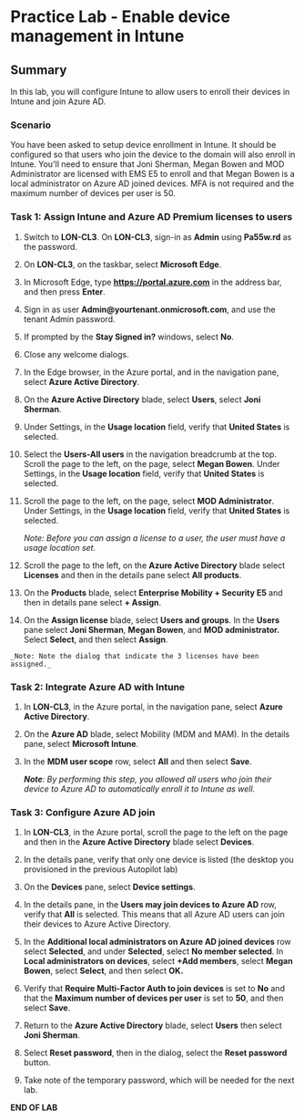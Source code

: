# Practice Lab - Enable device management in Intune

## Summary

In this lab, you will configure Intune to allow users to enroll their devices in Intune and join Azure AD.

### Scenario

You have been asked to setup device enrollment in Intune. It should be configured so that users who join the device to the domain will also enroll in Intune.  You'll need to ensure that Joni Sherman, Megan Bowen and MOD Administrator are licensed with EMS E5 to enroll and that Megan Bowen is a local administrator on Azure AD joined devices.
MFA is not required and the maximum number of devices per user is 50.

### Task 1: Assign Intune and Azure AD Premium licenses to users

1.  Switch to **LON-CL3**. On **LON-CL3**, sign-in as **Admin** using
    **Pa55w.rd** as the password.

2.  On **LON-CL3**, on the taskbar, select **Microsoft Edge**.

3.  In Microsoft Edge, type **https://portal.azure.com** in the address bar, and
    then press **Enter**.

4.  Sign in as user **Admin\@yourtenant.onmicrosoft.com**, and use the tenant
    Admin password.

5.  If prompted by the **Stay Signed in?** windows, select **No**.

6.  Close any welcome dialogs.

7.  In the Edge browser, in the Azure portal, and in the navigation pane, select
    **Azure Active Directory**.

8.  On the **Azure Active Directory** blade, select **Users**, select **Joni
    Sherman**.

9. Under Settings, in the **Usage location** field, verify that **United
    States** is selected.

10. Select the **Users-All users** in the navigation breadcrumb at the top.
    Scroll the page to the left, on the page, select **Megan Bowen**. Under
    Settings, in the **Usage location** field, verify that **United States** is
    selected.

11. Scroll the page to the left, on the page, select **MOD Administrator**. Under
    Settings, in the **Usage location** field, verify that **United States** is
    selected.

    _Note: Before you can assign a license to a user, the user must have a usage
location set._

12.  Scroll the page to the left, on the **Azure Active Directory** blade select
    **Licenses** and then in the details pane select **All products**.

13.  On the **Products** blade, select **Enterprise Mobility + Security E5** and
    then in details pane select **+ Assign**.

14.  On the **Assign license** blade, select **Users and groups**. In the
    **Users** pane select **Joni Sherman**, **Megan Bowen**, and **MOD
    administrator.** Select **Select**, and then select **Assign**.

    _Note: Note the dialog that indicate the 3 licenses have been assigned._

### Task 2: Integrate Azure AD with Intune

1.  In **LON-CL3**, in the Azure portal, in the navigation pane, select **Azure Active Directory**.

2.  On the **Azure AD** blade, select Mobility (MDM and MAM). In the details pane, select **Microsoft Intune**.

3.  In the **MDM user scope** row, select **All** and then select **Save**.

    _**Note**: By performing this step, you allowed all users who join their device to Azure AD to automatically enroll it to Intune as well._

### Task 3: Configure Azure AD join

1.  In **LON-CL3**, in the Azure portal, scroll the page to the left on the page
    and then in the **Azure Active Directory** blade select **Devices**.

2.  In the details pane, verify that only one device is listed (the desktop you provisioned in the previous Autopilot lab)

3.  On the **Devices** pane, select **Device settings**.

4.  In the details pane, in the **Users may join devices to Azure AD** row,
    verify that **All** is selected. This means that all Azure AD users can join
    their devices to Azure Active Directory.

5.  In the **Additional local administrators on Azure AD joined devices** row
    select **Selected**, and under **Selected**, select **No member selected**. In
    **Local administrators on devices**, select **+Add members**, select **Megan
    Bowen**, select **Select**, and then select **OK.**

6.  Verify that **Require Multi-Factor Auth to join devices** is set to **No**
    and that the **Maximum number of devices per user** is set to **50**, and
    then select **Save**.

7.  Return to the **Azure Active Directory** blade, select **Users** then select
    **Joni Sherman**.

8.  Select **Reset password**, then in the dialog, select the **Reset password** button. 

9.  Take note of the temporary password, which will be needed for the next lab.



**END OF LAB**